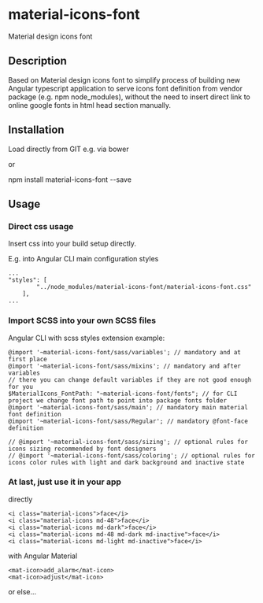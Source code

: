 # material-icons-font
Material design icons font

## Description
Based on Material design icons font to simplify process of building new Angular typescript application to serve icons font definition from vendor package (e.g. npm node_modules), without the need to insert direct link to online google fonts in html head section manually.

## Installation

Load directly from GIT e.g. via bower

or

npm install material-icons-font --save

## Usage

### Direct css usage

Insert css into your build setup directly.

E.g. into Angular CLI main configuration styles

```
...
"styles": [
        "../node_modules/material-icons-font/material-icons-font.css"
    ],
...
```

### Import SCSS into your own SCSS files

Angular CLI with scss styles extension example:

```
@import '~material-icons-font/sass/variables'; // mandatory and at first place
@import '~material-icons-font/sass/mixins'; // mandatory and after variables
// there you can change default variables if they are not good enough for you
$MaterialIcons_FontPath: "~material-icons-font/fonts"; // for CLI project we change font path to point into package fonts folder
@import '~material-icons-font/sass/main'; // mandatory main material font definition
@import '~material-icons-font/sass/Regular'; // mandatory @font-face definition

// @import '~material-icons-font/sass/sizing'; // optional rules for icons sizing recommended by font designers
// @import '~material-icons-font/sass/coloring'; // optional rules for icons color rules with light and dark background and inactive state

```

### At last, just use it in your app

directly

```
<i class="material-icons">face</i>
<i class="material-icons md-48">face</i>
<i class="material-icons md-dark">face</i>
<i class="material-icons md-48 md-dark md-inactive">face</i>
<i class="material-icons md-light md-inactive">face</i>
```

with Angular Material

```
<mat-icon>add_alarm</mat-icon>
<mat-icon>adjust</mat-icon>
```

or else...
